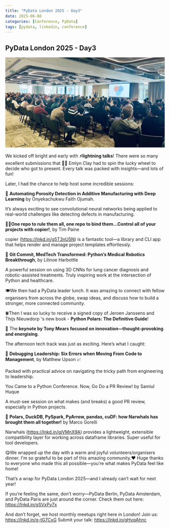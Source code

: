```yaml
---
title: "PyData London 2025 - Day3"
date: 2025-06-08
categories: [Conference, PyData]
tags: [pydata, linkedin, conference]
---
```


## PyData London 2025 - Day3

![PyData London 2025](/images/pydata_london_2025/pydata_day3_01.jpeg)

We kicked off bright and early with **⚡️lightning talks**! There were so many excellent submissions that 👨‍💻 Emlyn Clay had to spin the lucky wheel to decide who got to present. Every talk was packed with insights—and lots of fun!

Later, I had the chance to help host some incredible sessions:

🎯 **Automating Porosity Detection in Additive Manufacturing with Deep Learning** by Onyekachukwu Faith Ojumah. 

It’s always exciting to see convolutional neural networks being applied to real-world challenges like detecting defects in manufacturing.

🧙‍♂️**One repo to rule them all, one repo to bind them...Control all of your projects with copier!**, by Tim Paine

copier (https://lnkd.in/g5T3nU5N) is a fantastic tool—a library and CLI app that helps render and manage project templates effortlessly.

🤖 **Git Commit, MedTech Transformed: Python’s Medical Robotics Breakthrough**, by Lilinoe Harbottle

A powerful session on using 3D CNNs for lung cancer diagnosis and robotic-assisted treatments. Truly inspiring work at the intersection of Python and healthcare.


🍽️We then had a PyData leader lunch. It was amazing to connect with fellow organisers from across the globe, swap ideas, and discuss how to build a stronger, more connected community.

🍀Then I was so lucky to receive a signed copy of Jeroen Janssens and Thijs Nieuwdorp 's new book - **Python Polars: The Definitive Guide**! 

🎤 The **keynote by Tony Mears focused on innovation—thought-provoking and energising**.

The afternoon tech track was just as exciting. Here’s what I caught:

🧠 **Debugging Leadership: Six Errors when Moving From Code to Management**, by Matthew Upson 📈

Packed with practical advice on navigating the tricky path from engineering to leadership.

You Came to a Python Conference. Now, Go Do a PR Review! by Samiul Huque

A must-see session on what makes (and breaks) a good PR review, especially in Python projects.

🐳 **Polars, DuckDB, PySpark, PyArrow, pandas, cuDF: how Narwhals has brought them all together!** by Marco Gorelli

Narwhals (https://lnkd.in/gjVMnX9A) provides a lightweight, extensible compatibility layer for working across dataframe libraries. Super useful for tool developers.

😋We wrapped up the day with a warm and joyful volunteers/organisers dinner. I'm so grateful to be part of this amazing community.❤️ Huge thanks to everyone who made this all possible—you’re what makes PyData feel like home! 

That’s a wrap for PyData London 2025—and I already can’t wait for next year! 

If you’re feeling the same, don’t worry—PyData Berlin, PyData Amsterdam, and PyData Paris are just around the corner. Check them out here: https://lnkd.in/gSVxPy7x

And don’t forget, we host monthly meetups right here in London!
Join us: https://lnkd.in/g-tG7CxG 
Submit your talk: https://lnkd.in/gHvqAhnc